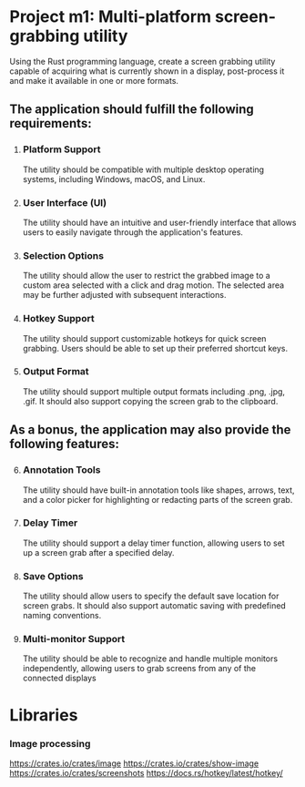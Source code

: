 # Project m1: Multi-platform screen-grabbing utility
Using the Rust programming language, create a screen grabbing utility capable of
acquiring what is currently shown in a display, post-process it and make it available
in one or more formats.
## The application should fulfill the following requirements:
1. ### Platform Support
   The utility should be compatible with multiple desktop operating systems, including Windows, macOS, and Linux.
2. ### User Interface (UI)
    The utility should have an intuitive and user-friendly interface that allows users to easily navigate through the application's features.
3. ### Selection Options
    The utility should allow the user to restrict the grabbed image to a custom area selected with a click and drag motion. The selected area may be further adjusted with subsequent interactions.
4. ### Hotkey Support
   The utility should support customizable hotkeys for quick screen grabbing. Users should be able to set up their preferred shortcut keys.
5. ### Output Format
   The utility should support multiple output formats including .png, .jpg, .gif. It should also support copying the screen grab to the clipboard. 
## As a bonus, the application may also provide the following features:
6. ### Annotation Tools
    The utility should have built-in annotation tools like shapes, arrows, text, and a color picker for highlighting or redacting parts of the screen grab.
7. ### Delay Timer
    The utility should support a delay timer function, allowing users to set up a screen grab after a specified delay.
8. ### Save Options
    The utility should allow users to specify the default save location for screen grabs. It should also support automatic saving with predefined naming conventions.
9. ### Multi-monitor Support
    The utility should be able to recognize and handle multiple monitors independently, allowing users to grab screens from any of the connected displays
# Libraries
### Image processing
https://crates.io/crates/image
https://crates.io/crates/show-image
https://crates.io/crates/screenshots
https://docs.rs/hotkey/latest/hotkey/